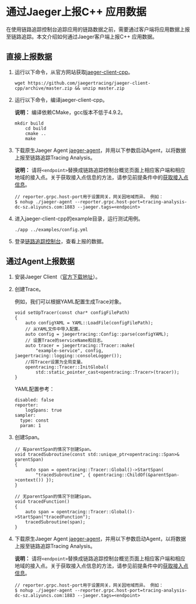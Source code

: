 # 通过Jaeger上报C++ 应用数据

在使用链路追踪控制台追踪应用的链路数据之前，需要通过客户端将应用数据上报至链路追踪。本文介绍如何通过Jaeger客户端上报C++ 应用数据。

## 直接上报数据

1.  运行以下命令，从官方网站获取[jaeger-client-cpp](https://github.com/jaegertracing/jaeger-client-cpp)。

    ```
    wget https://github.com/jaegertracing/jaeger-client-cpp/archive/master.zip && unzip master.zip
    ```

2.  运行以下命令，编译jaeger-client-cpp。

    **说明：** 编译依赖CMake，gcc版本不低于4.9.2。

    ```
    mkdir build
        cd build
        cmake ..
        make
    ```

3.  下载原生Jaeger Agent [jaeger-agent](https://arms-apm.oss-cn-hangzhou.aliyuncs.com/tools/jaeger-agent)，并用以下参数启动Agent，以将数据上报至链路追踪Tracing Analysis。

    **说明：** 请将`<endpoint>`替换成链路追踪控制台概览页面上相应客户端和相应地域的接入点。关于获取接入点信息的方法，请参见前提条件中的[获取接入点信息](#tab2)。

    ```
    // reporter.grpc.host-port用于设置网关，网关因地域而异。 例如：
    $ nohup ./jaeger-agent --reporter.grpc.host-port=tracing-analysis-dc-sz.aliyuncs.com:1883 --jaeger.tags=<endpoint>
    ```

4.  进入jaeger-client-cpp的example目录，运行测试用例。

    ```
    ./app ../examples/config.yml
    ```

5.  登录[链路追踪控制台](https://tracing-analysis.console.aliyun.com/)，查看上报的数据。


## 通过Agent上报数据

1.  安装Jaeger Client（[官方下载地址](https://github.com/jaegertracing/jaeger-client-cpp)）。

2.  创建Trace。

    例如，我们可以根据YAML配置生成Trace对象。

    ```
    void setUpTracer(const char* configFilePath)
    {
        auto configYAML = YAML::LoadFile(configFilePath);
        // 从YAML文件中导入配置。
        auto config = jaegertracing::Config::parse(configYAML);
        // 设置Trace的serviceName和日志。
        auto tracer = jaegertracing::Tracer::make(
            "example-service", config, jaegertracing::logging::consoleLogger());
        //将Tracer设置为全局变量。
        opentracing::Tracer::InitGlobal(
            std::static_pointer_cast<opentracing::Tracer>(tracer));
    }
    ```

    YAML配置参考：

    ```
    disabled: false
    reporter:
        logSpans: true
    sampler:
      type: const
      param: 1
    ```

3.  创建Span。

    ```
    // 有parentSpan的情况下创建Span。
    void tracedSubroutine(const std::unique_ptr<opentracing::Span>& parentSpan)
    {
        auto span = opentracing::Tracer::Global()->StartSpan(
            "tracedSubroutine", { opentracing::ChildOf(&parentSpan->context()) });
    }
    
    // 无parentSpan的情况下创建Span。
    void tracedFunction()
    {
        auto span = opentracing::Tracer::Global()->StartSpan("tracedFunction");
        tracedSubroutine(span);
    }
    ```

4.  下载原生Jaeger Agent [jaeger-agent](https://arms-apm.oss-cn-hangzhou.aliyuncs.com/tools/jaeger-agent)，并用以下参数启动Agent，以将数据上报至链路追踪Tracing Analysis。

    **说明：** 请将`<endpoint>`替换成链路追踪控制台概览页面上相应客户端和相应地域的接入点。关于获取接入点信息的方法，请参见前提条件中的[获取接入点信息](#tab2)。

    ```
    // reporter.grpc.host-port用于设置网关，网关因地域而异。 例如：
    $ nohup ./jaeger-agent --reporter.grpc.host-port=tracing-analysis-dc-sz.aliyuncs.com:1883 --jaeger.tags=<endpoint>
    ```


